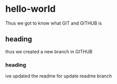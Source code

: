 # hello-world
Thus we got to know what GIT and GITHUB is
## heading
thus we created a new branch in GITHUB
### heading
ive updated the readme for update readme branch